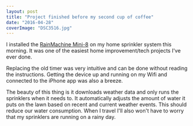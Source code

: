 ```yaml
---
layout: post
title: "Project finished before my second cup of coffee"
date: "2016-04-28"
coverImage: "DSC3516.jpg"
---
```


I installed the [RainMachine Mini-8](http://amzn.to/1YVxHPW) on my home sprinkler system this morning. It was one of the easiest home improvement/tech projects I've ever done.

Replacing the old timer was very intuitive and can be done without reading the instructions. Getting the device up and running on my Wifi and connected to the iPhone app was also a breeze.

The beauty of this thing is it downloads weather data and only runs the sprinklers when it needs to. It automatically adjusts the amount of water it puts on the lawn based on recent and current weather events. This should reduce our water consumption. When I travel I'll also won't have to worry that my sprinklers are running on a rainy day.
